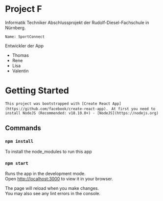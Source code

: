 # Project F
Informatik Techniker Abschlussprojekt der Rudolf-Diesel-Fachschule in Nürnberg.

    Name: SportConnect


Entwickler der App
- Thomas
- Rene
- Lisa
- Valentin

# Getting Started

```This project was bootstrapped with [Create React App](https://github.com/facebook/create-react-app). ```
```At first you need to install NodeJS (Recommended: v18.10.0+) - [NodeJS](https://nodejs.org)```

## Commands

### `npm install`
To install the node_modules to run this app


### `npm start`

Runs the app in the development mode.\
Open [http://localhost:3000](http://localhost:3000) to view it in your browser.

The page will reload when you make changes.\
You may also see any lint errors in the console.

